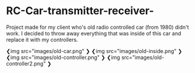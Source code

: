 # RC-Car-transmitter-receiver-
Project made for my client who's old radio controlled car (from 1980) didn't work. I decided to throw away everything that was inside of this car and replace it with my controllers.

❮img src="images/old-car.png" ❯
❮img src="images/old-inside.png" ❯
❮img src="images/old-controller.png" ❯
❮img src="images/old-controller2.png" ❯
